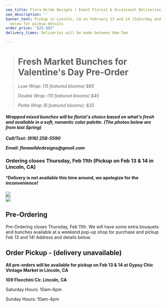 ```yaml
---
seo_title: Flora Wilde Designs | Event Florist & Occasional Deliveries
seo_description: ''
banner_text: Pickup in Lincoln, CA on February 13 and 14 (Saturday and Sunday). See
  below for pickup details
order_price: "$25-$65"
delivery_times: Deliveries will be made between 9am-7pm

---
```

> # Fresh Market Bunches for Valentine's Day Pre-Order

_<slot name="banner" />_

> _Luxe Wrap: (15 featured blooms) $65_
>
> _Double Wrap: (10 featured blooms) $45_
>
> _Petite Wrap (6 featured blooms): $25_

#### **_Wrapped mixed bunches will be florist's choice based on what's fresh and available in a soft, romantic color palette. (The photos below are from last Spring)_**

**_Call/Text: (916) 258-5590_**

**_Email: florawildedesigns@gmail.com_**

### Ordering closes Thursday, Feb 11th (Pickup on Feb 13 & 14 in Lincoln, CA)

\***Delivery is not available this time around, we apologize for the inconvenience!**

#### 

<div class="sample-images">

![](/uploads/c4f6a390-cef9-4146-9abf-31c68319c66e-2.JPG)  
![](/uploads/dual-arrangments.jpg)

</div>

## Pre-Ordering

Pre-Ordering closes Thursday, Feb 11th. We will have some extra bouquets and bunches available at a weekend pop-up shop for purchase and pickup Feb 13 and 14! Address and details below.

<slot name="button" />

## Order Pickup - (delivery unavailable)

**All pre-orders will be available for pickup on Feb 13 & 14 at Gypsy Chic Vintage Market in Lincoln, CA**

**109 Flocchini Cir. Lincoln, CA**

Saturday Hours: 10am-6pm

Sunday Hours: 10am-4pm

<slot name="delivery" />

##### 